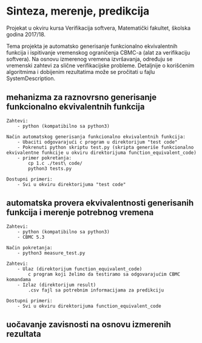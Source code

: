 # Sinteza, merenje, predikcija

Projekat u okviru kursa Verifikacija softvera, Matematički fakultet, školska godina 2017/18.

Tema projekta je automatsko generisanje funkcionalno ekvivalentnih funkcija i ispitivanje vremenskog ograničenja CBMC-a (alat za verifikaciju softvera). Na osnovu izmerenog vremena izvršavanja, određuju se vremenski zahtevi za slične verifikacijske probleme. Detaljnije o korišćenim algoritmima i dobijenim rezultatima može se pročitati u fajlu SystemDescription.

##  mehanizma za raznovrsno generisanje funkcionalno ekvivalentnih funkcija
	
    Zahtevi:
        - python (kompatibilno sa python3)

    Način automatskog generisanja funkcionalno ekvivalentnih funkcija:
        - Ubaciti odgovarajući c program u direktorijum "test code"
        - Pokrenuti python skriptu test.py (skripta generiše funkcionalno ekvivalentne funkcije u okviru direktorijuma function_equivalent_code)
		- primer pokretanja:
            cp 1.c ./test\ code/
            python3 tests.py

    Dostupni primeri:
        - Svi u okviru direktorijuma "test code"

## automatska provera ekvivalentnosti generisanih funkcija i merenje potrebnog vremena

    Zahtevi:
        - python (kompatibilno sa python3)
        - CBMC 5.3

    Način pokretanja:
        - python3 measure_test.py

    Zahtevi:
        - Ulaz (direktorijum function_equivalent_code)
            c program koji želimo da testiramo sa odgovarajućim CBMC komandama
        - Izlaz (direktorijum result)
            .csv fajl sa potrebnim informacijama za predikciju
			
    Dostupni primeri:
        - Svi u okviru direktorijuma function_equivalent_code

##  uočavanje zavisnosti na osnovu izmerenih rezultata
